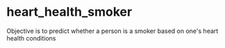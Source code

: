 # heart_health_smoker
Objective is to predict whether a person is a smoker based on one's heart health conditions
